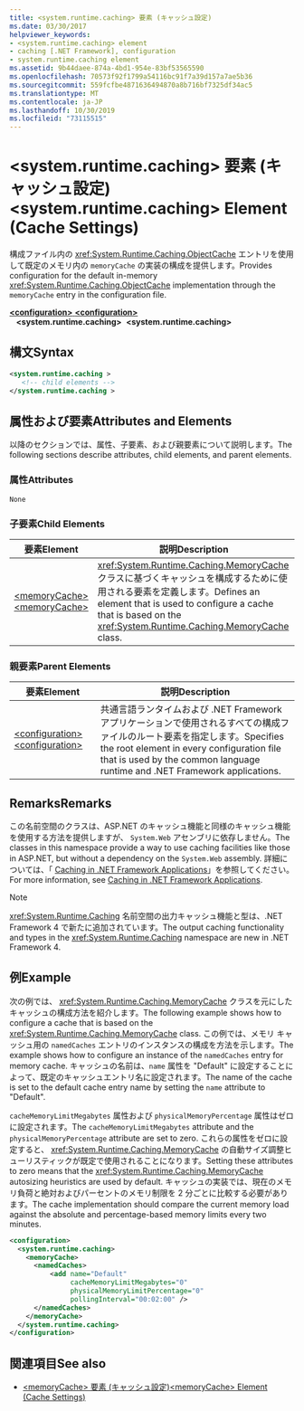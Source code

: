 ```yaml
---
title: <system.runtime.caching> 要素 (キャッシュ設定)
ms.date: 03/30/2017
helpviewer_keywords:
- <system.runtime.caching> element
- caching [.NET Framework], configuration
- system.runtime.caching element
ms.assetid: 9b44daee-874a-4bd1-954e-83bf53565590
ms.openlocfilehash: 70573f92f1799a54116bc91f7a39d157a7ae5b36
ms.sourcegitcommit: 559fcfbe4871636494870a8b716bf7325df34ac5
ms.translationtype: MT
ms.contentlocale: ja-JP
ms.lasthandoff: 10/30/2019
ms.locfileid: "73115515"
---
```

# <a name="systemruntimecaching-element-cache-settings"></a><span data-ttu-id="b3c5d-102">\<system.runtime.caching> 要素 (キャッシュ設定)</span><span class="sxs-lookup"><span data-stu-id="b3c5d-102">\<system.runtime.caching> Element (Cache Settings)</span></span>

<span data-ttu-id="b3c5d-103">構成ファイル内の <xref:System.Runtime.Caching.ObjectCache> エントリを使用して既定のメモリ内の `memoryCache` の実装の構成を提供します。</span><span class="sxs-lookup"><span data-stu-id="b3c5d-103">Provides configuration for the default in-memory <xref:System.Runtime.Caching.ObjectCache> implementation through the `memoryCache` entry in the configuration file.</span></span>  
  
<span data-ttu-id="b3c5d-104">[ **\<configuration>** ](../configuration-element.md)</span><span class="sxs-lookup"><span data-stu-id="b3c5d-104">[**\<configuration>**](../configuration-element.md)</span></span>\
<span data-ttu-id="b3c5d-105">&nbsp;&nbsp; **\<system.runtime.caching>**</span><span class="sxs-lookup"><span data-stu-id="b3c5d-105">&nbsp;&nbsp;**\<system.runtime.caching>**</span></span>  
  
## <a name="syntax"></a><span data-ttu-id="b3c5d-106">構文</span><span class="sxs-lookup"><span data-stu-id="b3c5d-106">Syntax</span></span>  
  
```xml  
<system.runtime.caching >  
   <!-- child elements -->  
</system.runtime.caching >  
```  
  
## <a name="attributes-and-elements"></a><span data-ttu-id="b3c5d-107">属性および要素</span><span class="sxs-lookup"><span data-stu-id="b3c5d-107">Attributes and Elements</span></span>

<span data-ttu-id="b3c5d-108">以降のセクションでは、属性、子要素、および親要素について説明します。</span><span class="sxs-lookup"><span data-stu-id="b3c5d-108">The following sections describe attributes, child elements, and parent elements.</span></span>  
  
### <a name="attributes"></a><span data-ttu-id="b3c5d-109">属性</span><span class="sxs-lookup"><span data-stu-id="b3c5d-109">Attributes</span></span>

`None`  

### <a name="child-elements"></a><span data-ttu-id="b3c5d-110">子要素</span><span class="sxs-lookup"><span data-stu-id="b3c5d-110">Child Elements</span></span>

|<span data-ttu-id="b3c5d-111">要素</span><span class="sxs-lookup"><span data-stu-id="b3c5d-111">Element</span></span>|<span data-ttu-id="b3c5d-112">説明</span><span class="sxs-lookup"><span data-stu-id="b3c5d-112">Description</span></span>|  
|-------------|-----------------|  
|[<span data-ttu-id="b3c5d-113">\<memoryCache></span><span class="sxs-lookup"><span data-stu-id="b3c5d-113">\<memoryCache></span></span>](memorycache-element-cache-settings.md)|<span data-ttu-id="b3c5d-114"><xref:System.Runtime.Caching.MemoryCache> クラスに基づくキャッシュを構成するために使用される要素を定義します。</span><span class="sxs-lookup"><span data-stu-id="b3c5d-114">Defines an element that is used to configure a cache that is based on the <xref:System.Runtime.Caching.MemoryCache> class.</span></span>|  
  
### <a name="parent-elements"></a><span data-ttu-id="b3c5d-115">親要素</span><span class="sxs-lookup"><span data-stu-id="b3c5d-115">Parent Elements</span></span>  
  
|<span data-ttu-id="b3c5d-116">要素</span><span class="sxs-lookup"><span data-stu-id="b3c5d-116">Element</span></span>|<span data-ttu-id="b3c5d-117">説明</span><span class="sxs-lookup"><span data-stu-id="b3c5d-117">Description</span></span>|  
|-------------|-----------------|  
|[<span data-ttu-id="b3c5d-118">\<configuration></span><span class="sxs-lookup"><span data-stu-id="b3c5d-118">\<configuration></span></span>](../configuration-element.md)|<span data-ttu-id="b3c5d-119">共通言語ランタイムおよび .NET Framework アプリケーションで使用されるすべての構成ファイルのルート要素を指定します。</span><span class="sxs-lookup"><span data-stu-id="b3c5d-119">Specifies the root element in every configuration file that is used by the common language runtime and .NET Framework applications.</span></span>|  
  
## <a name="remarks"></a><span data-ttu-id="b3c5d-120">Remarks</span><span class="sxs-lookup"><span data-stu-id="b3c5d-120">Remarks</span></span>

<span data-ttu-id="b3c5d-121">この名前空間のクラスは、ASP.NET のキャッシュ機能と同様のキャッシュ機能を使用する方法を提供しますが、 `System.Web` アセンブリに依存しません。</span><span class="sxs-lookup"><span data-stu-id="b3c5d-121">The classes in this namespace provide a way to use caching facilities like those in ASP.NET, but without a dependency on the `System.Web` assembly.</span></span> <span data-ttu-id="b3c5d-122">詳細については、「 [Caching in .NET Framework Applications](../../../performance/caching-in-net-framework-applications.md)」を参照してください。</span><span class="sxs-lookup"><span data-stu-id="b3c5d-122">For more information, see [Caching in .NET Framework Applications](../../../performance/caching-in-net-framework-applications.md).</span></span>  
  
> [!NOTE]
> <span data-ttu-id="b3c5d-123"><xref:System.Runtime.Caching> 名前空間の出力キャッシュ機能と型は、.NET Framework 4 で新たに追加されています。</span><span class="sxs-lookup"><span data-stu-id="b3c5d-123">The output caching functionality and types in the <xref:System.Runtime.Caching> namespace are new in .NET Framework 4.</span></span>  
  
## <a name="example"></a><span data-ttu-id="b3c5d-124">例</span><span class="sxs-lookup"><span data-stu-id="b3c5d-124">Example</span></span>

<span data-ttu-id="b3c5d-125">次の例では、 <xref:System.Runtime.Caching.MemoryCache> クラスを元にしたキャッシュの構成方法を紹介します。</span><span class="sxs-lookup"><span data-stu-id="b3c5d-125">The following example shows how to configure a cache that is based on the <xref:System.Runtime.Caching.MemoryCache> class.</span></span> <span data-ttu-id="b3c5d-126">この例では、メモリ キャッシュ用の `namedCaches` エントリのインスタンスの構成を方法を示します。</span><span class="sxs-lookup"><span data-stu-id="b3c5d-126">The example shows how to configure an instance of the `namedCaches` entry for memory cache.</span></span> <span data-ttu-id="b3c5d-127">キャッシュの名前は、`name` 属性を "Default" に設定することによって、既定のキャッシュエントリ名に設定されます。</span><span class="sxs-lookup"><span data-stu-id="b3c5d-127">The name of the cache is set to the default cache entry name by setting the `name` attribute to "Default".</span></span>  
  
<span data-ttu-id="b3c5d-128">`cacheMemoryLimitMegabytes` 属性および `physicalMemoryPercentage` 属性はゼロに設定されます。</span><span class="sxs-lookup"><span data-stu-id="b3c5d-128">The `cacheMemoryLimitMegabytes` attribute and the `physicalMemoryPercentage` attribute are set to zero.</span></span> <span data-ttu-id="b3c5d-129">これらの属性をゼロに設定すると、 <xref:System.Runtime.Caching.MemoryCache> の自動サイズ調整ヒューリスティックが既定で使用されることになります。</span><span class="sxs-lookup"><span data-stu-id="b3c5d-129">Setting these attributes to zero means that the <xref:System.Runtime.Caching.MemoryCache> autosizing heuristics are used by default.</span></span> <span data-ttu-id="b3c5d-130">キャッシュの実装では、現在のメモリ負荷と絶対およびパーセントのメモリ制限を 2 分ごとに比較する必要があります。</span><span class="sxs-lookup"><span data-stu-id="b3c5d-130">The cache implementation should compare the current memory load against the absolute and percentage-based memory limits every two minutes.</span></span>  
  
```xml  
<configuration>  
  <system.runtime.caching>  
    <memoryCache>  
      <namedCaches>  
          <add name="Default"   
               cacheMemoryLimitMegabytes="0"   
               physicalMemoryLimitPercentage="0"  
               pollingInterval="00:02:00" />  
      </namedCaches>  
    </memoryCache>  
  </system.runtime.caching>  
</configuration>  
```  
  
## <a name="see-also"></a><span data-ttu-id="b3c5d-131">関連項目</span><span class="sxs-lookup"><span data-stu-id="b3c5d-131">See also</span></span>

- [<span data-ttu-id="b3c5d-132">\<memoryCache> 要素 (キャッシュ設定)</span><span class="sxs-lookup"><span data-stu-id="b3c5d-132">\<memoryCache> Element (Cache Settings)</span></span>](memorycache-element-cache-settings.md)
